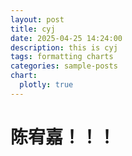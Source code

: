 ```yaml
---
layout: post
title: cyj
date: 2025-04-25 14:24:00
description: this is cyj
tags: formatting charts
categories: sample-posts
chart:
  plotly: true
---
```



# 陈宥嘉！！！
